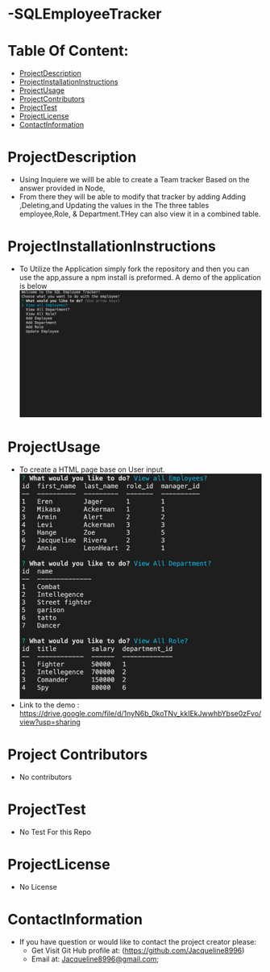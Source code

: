# -SQLEmployeeTracker

# Table Of Content:
* [ProjectDescription](#ProjectDescription)
* [ProjectInstallationInstructions](#ProjectInstallationInstructions)
* [ProjectUsage](#ProjectUsage)
* [ProjectContributors](#ProjectContributors)
* [ProjectTest](#ProjectTest)
* [ProjectLicense](#Projectlicense)
* [ContactInformation](#ContactInformation)

# ProjectDescription
* Using Inquiere we willl be able to create a Team tracker Based on the answer provided in Node,
* From there they will be able to modify that tracker by adding Adding ,Deleting,and Updating the values in the The three tables employee,Role, & Department.THey can also view it in a combined table. 

# ProjectInstallationInstructions
* To Utilize the Application simply fork the repository and then you can use the app,assure a npm install is preformed. A demo of the application is below 
![alt text](/images/SQLTracker.gif)

# ProjectUsage
* To create a HTML page base on User input.
![alt text](/images/viewAll.png)
* Link to the demo : https://drive.google.com/file/d/1nyN6b_0koTNv_kkIEkJwwhbYbse0zFvo/view?usp=sharing

# Project Contributors
* No contributors

# ProjectTest
* No Test For this Repo 

# ProjectLicense
* No License

# ContactInformation
* If you have question or would like to contact the project creator please:
    *  Get Visit Git Hub profile at: (https://github.com/Jacqueline8996)
    *  Email at: Jacqueline8996@gmail.com;